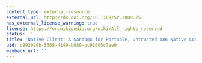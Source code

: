 ```yaml
---
content_type: external-resource
external_url: http://dx.doi.org/10.1109/SP.2009.25
has_external_license_warning: true
license: https://en.wikipedia.org/wiki/All_rights_reserved
status: ''
title: 'Native Client: A Sandbox for Portable, Untrusted x86 Native Code'
uid: c992020b-5368-4149-b080-bc916d5c7ee9
wayback_url: ''
---
```

